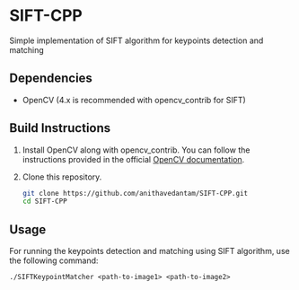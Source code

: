 # SIFT-CPP
Simple implementation of SIFT algorithm for keypoints detection and matching

## Dependencies
- OpenCV (4.x is recommended with opencv_contrib for SIFT)

## Build Instructions

1. Install OpenCV along with opencv_contrib. You can follow the instructions provided in the official [OpenCV documentation](https://docs.opencv.org/master/d7/d9f/tutorial_linux_install.html).

2. Clone this repository.
   ```sh
   git clone https://github.com/anithavedantam/SIFT-CPP.git
   cd SIFT-CPP

## Usage
For running the keypoints detection and matching using SIFT algorithm, use the following command:
```
./SIFTKeypointMatcher <path-to-image1> <path-to-image2>
```
